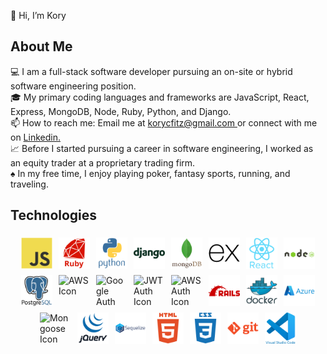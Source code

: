 👋 Hi, I’m Kory

<h2> About Me </h2>
💻 I am a full-stack software developer pursuing an on-site or hybrid software engineering position. <br>
🎓 My primary coding languages and frameworks are JavaScript, React, Express, MongoDB, Node, Ruby, Python, and Django. <br>
📫 How to reach me: Email me at <a href="mailto:korycfitz@gmail.com" target="_blank">
  korycfitz@gmail.com
</a>
 or connect with me on <a href="https://www.linkedin.com/in/kory-fitzgerald/" target="_blank">
  Linkedin.
</a>
<br>
📈 Before I started pursuing a career in software engineering, I worked as an equity trader at a proprietary trading firm. <br>
♠️ In my free time, I enjoy playing poker, fantasy sports, running, and traveling. <br>
 
<h2> Technologies </h2>
<div style="display: flex; flex-wrap: wrap; justify-content: center; align-items: center;">
  <img src="https://raw.githubusercontent.com/devicons/devicon/1119b9f84c0290e0f0b38982099a2bd027a48bf1/icons/javascript/javascript-original.svg" alt="JavaScript Icon" style="height: 50px; width: 50px; margin: 5px;">
  <img src="https://raw.githubusercontent.com/devicons/devicon/1119b9f84c0290e0f0b38982099a2bd027a48bf1/icons/ruby/ruby-plain-wordmark.svg" alt="Ruby Icon" style="height: 50px; width: 50px; margin: 5px;">
  <img src="https://raw.githubusercontent.com/devicons/devicon/1119b9f84c0290e0f0b38982099a2bd027a48bf1/icons/python/python-original-wordmark.svg" alt="Python Icon" style="height: 50px; width: 50px; margin: 5px;">
  <img src="https://raw.githubusercontent.com/devicons/devicon/1119b9f84c0290e0f0b38982099a2bd027a48bf1/icons/django/django-plain-wordmark.svg" alt="Django Icon" style="height: 50px; width: 50px; margin: 5px;">
  <img src="https://raw.githubusercontent.com/devicons/devicon/1119b9f84c0290e0f0b38982099a2bd027a48bf1/icons/mongodb/mongodb-original-wordmark.svg" alt="MongoDB Icon" style="height: 50px; width: 50px; margin: 5px;">
  <img src="https://raw.githubusercontent.com/devicons/devicon/1119b9f84c0290e0f0b38982099a2bd027a48bf1/icons/express/express-original.svg" alt="Express Icon" style="height: 50px; width: 50px; margin: 5px;">
  <img src="https://raw.githubusercontent.com/devicons/devicon/1119b9f84c0290e0f0b38982099a2bd027a48bf1/icons/react/react-original-wordmark.svg" alt="React Icon" style="height: 50px; width: 50px; margin: 5px;">
  <img src="https://raw.githubusercontent.com/devicons/devicon/1119b9f84c0290e0f0b38982099a2bd027a48bf1/icons/nodejs/nodejs-original-wordmark.svg" alt="Node Icon" style="height: 50px; width: 50px; margin: 5px;">
  <img src="https://raw.githubusercontent.com/devicons/devicon/1119b9f84c0290e0f0b38982099a2bd027a48bf1/icons/postgresql/postgresql-original-wordmark.svg" alt="PostgreSQL Icon" style="height: 50px; width: 50px; margin: 5px;">

  <img src="  https://a0.awsstatic.com/libra-css/images/logos/aws_logo_smile_1200x630.png" alt="AWS Icon" style="height: 50px; width: 50px; margin: 5px;">

  <img src="https://www.ceipal.com/wp-content/uploads/2022/11/google-auth-logo-white.webp" alt="Google Auth Icon" style="height: 50px; width: 50px; margin: 5px;">
  <img src="https://miro.medium.com/v2/resize:fit:1400/format:webp/1*MWaFPsFv41TlfUpUkIuHcw.png" alt="JWT Auth Icon" style="height: 50px; width: 50px; margin: 5px;">
  <img src="https://upload.wikimedia.org/wikipedia/commons/9/93/Amazon_Web_Services_Logo.svg" alt="AWS Auth Icon" style="height: 50px; width: 50px; margin: 5px;">
  <img src="https://raw.githubusercontent.com/devicons/devicon/1119b9f84c0290e0f0b38982099a2bd027a48bf1/icons/rails/rails-plain-wordmark.svg" alt="Rails Icon" style="height: 50px; width: 50px; margin: 5px;">
  <img src="https://raw.githubusercontent.com/devicons/devicon/1119b9f84c0290e0f0b38982099a2bd027a48bf1/icons/docker/docker-original-wordmark.svg" alt="Docker Icon" style="height: 50px; width: 50px; margin: 5px;">
  <img src="https://raw.githubusercontent.com/devicons/devicon/1119b9f84c0290e0f0b38982099a2bd027a48bf1/icons/azure/azure-original-wordmark.svg" alt="Azure Icon" style="height: 50px; width: 50px; margin: 5px;">
  <img src="https://cms-assets.tutsplus.com/uploads/users/34/posts/29527/preview_image/mongoose.jpg" alt="Mongoose Icon" style="height: 50px; width: 50px; margin: 5px;">
  <img src="https://raw.githubusercontent.com/devicons/devicon/1119b9f84c0290e0f0b38982099a2bd027a48bf1/icons/jquery/jquery-original-wordmark.svg" alt="JQuery Icon" style="height: 50px; width: 50px; margin: 5px;">
  <img src="https://raw.githubusercontent.com/devicons/devicon/1119b9f84c0290e0f0b38982099a2bd027a48bf1/icons/sequelize/sequelize-original-wordmark.svg" alt="Sequelize Icon" style="height: 50px; width: 50px; margin: 5px;">
  <img src="https://raw.githubusercontent.com/devicons/devicon/1119b9f84c0290e0f0b38982099a2bd027a48bf1/icons/html5/html5-plain-wordmark.svg" alt="HTML Icon" style="height: 50px; width: 50px; margin: 5px;">
  <img src="https://raw.githubusercontent.com/devicons/devicon/1119b9f84c0290e0f0b38982099a2bd027a48bf1/icons/css3/css3-plain-wordmark.svg" alt="CSS Icon" style="height: 50px; width: 50px; margin: 5px;">
  <img src="https://raw.githubusercontent.com/devicons/devicon/1119b9f84c0290e0f0b38982099a2bd027a48bf1/icons/git/git-plain-wordmark.svg" alt="Git Icon" style="height: 50px; width: 50px; margin: 5px;">
  <img src="https://raw.githubusercontent.com/devicons/devicon/1119b9f84c0290e0f0b38982099a2bd027a48bf1/icons/vscode/vscode-original-wordmark.svg" alt="VS Code Icon" style="height: 50px; width: 50px; margin: 5px;">
</div>

